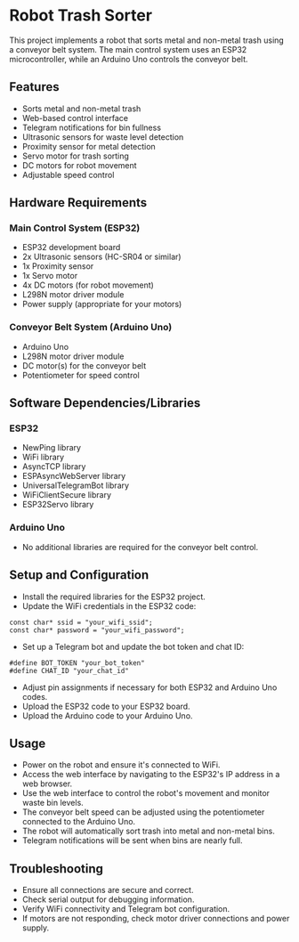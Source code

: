 # Robot Trash Sorter
This project implements a robot that sorts metal and non-metal trash using a conveyor belt system. The main control system uses an ESP32 microcontroller, while an Arduino Uno controls the conveyor belt.

## Features

- Sorts metal and non-metal trash
- Web-based control interface
- Telegram notifications for bin fullness
- Ultrasonic sensors for waste level detection
- Proximity sensor for metal detection
- Servo motor for trash sorting
- DC motors for robot movement
- Adjustable speed control

## Hardware Requirements
### Main Control System (ESP32)
- ESP32 development board
- 2x Ultrasonic sensors (HC-SR04 or similar)
- 1x Proximity sensor
- 1x Servo motor
- 4x DC motors (for robot movement)
- L298N motor driver module
- Power supply (appropriate for your motors)

### Conveyor Belt System (Arduino Uno)

- Arduino Uno
- L298N motor driver module
- DC motor(s) for the conveyor belt
- Potentiometer for speed control

## Software Dependencies/Libraries
### ESP32
- NewPing library
- WiFi library
- AsyncTCP library
- ESPAsyncWebServer library
- UniversalTelegramBot library
- WiFiClientSecure library
- ESP32Servo library

### Arduino Uno
- No additional libraries are required for the conveyor belt control.

## Setup and Configuration

- Install the required libraries for the ESP32 project.
- Update the WiFi credentials in the ESP32 code:
```
const char* ssid = "your_wifi_ssid";
const char* password = "your_wifi_password";
```
- Set up a Telegram bot and update the bot token and chat ID:
```
#define BOT_TOKEN "your_bot_token"
#define CHAT_ID "your_chat_id"
```
- Adjust pin assignments if necessary for both ESP32 and Arduino Uno codes.
- Upload the ESP32 code to your ESP32 board.
- Upload the Arduino code to your Arduino Uno.

## Usage

- Power on the robot and ensure it's connected to WiFi.
- Access the web interface by navigating to the ESP32's IP address in a web browser.
- Use the web interface to control the robot's movement and monitor waste bin levels.
- The conveyor belt speed can be adjusted using the potentiometer connected to the Arduino Uno.
- The robot will automatically sort trash into metal and non-metal bins.
- Telegram notifications will be sent when bins are nearly full.

## Troubleshooting

- Ensure all connections are secure and correct.
- Check serial output for debugging information.
- Verify WiFi connectivity and Telegram bot configuration.
- If motors are not responding, check motor driver connections and power supply.
